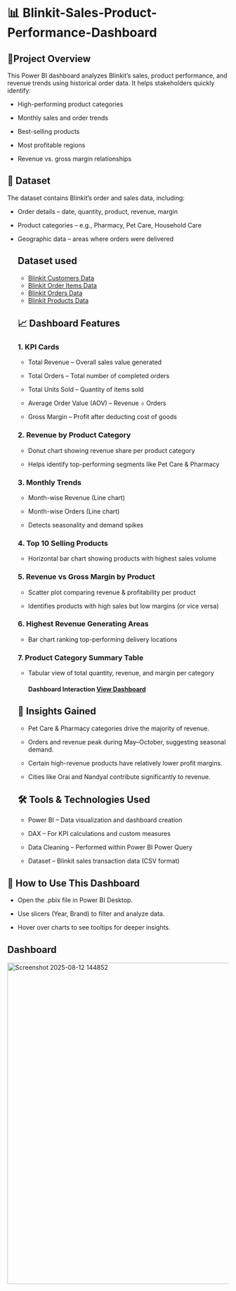 # 📊 Blinkit-Sales-Product-Performance-Dashboard
## 🔹Project Overview
This Power BI dashboard analyzes Blinkit’s sales, product performance, and revenue trends using historical order data.
It helps stakeholders quickly identify:

- High-performing product categories

- Monthly sales and order trends

- Best-selling products

- Most profitable regions

- Revenue vs. gross margin relationships

  
## 📂 Dataset
The dataset contains Blinkit’s order and sales data, including:

- Order details – date, quantity, product, revenue, margin

- Product categories – e.g., Pharmacy, Pet Care, Household Care

- Geographic data – areas where orders were delivered


  ## Dataset used
  - <a href="https://github.com/shahista-shaikh/Blinkit-Sales-Product-Performance-Dashboard/blob/main/blinkit_customers.csv">Blinkit Customers Data</a>
  - <a href="https://github.com/shahista-shaikh/Blinkit-Sales-Product-Performance-Dashboard/blob/main/blinkit_order_items.csv">Blinkit Order Items Data</a>
  - <a href="https://github.com/shahista-shaikh/Blinkit-Sales-Product-Performance-Dashboard/blob/main/blinkit_orders.csv">Blinkit Orders Data</a>
  - <a href="https://github.com/shahista-shaikh/Blinkit-Sales-Product-Performance-Dashboard/blob/main/blinkit_products.csv">Blinkit Products Data</a>


  ## 📈 Dashboard Features
   ### 1. KPI Cards
  - Total Revenue – Overall sales value generated

  - Total Orders – Total number of completed orders

  - Total Units Sold – Quantity of items sold

  - Average Order Value (AOV) – Revenue ÷ Orders

  - Gross Margin – Profit after deducting cost of goods

  ### 2. Revenue by Product Category
  - Donut chart showing revenue share per product category

  - Helps identify top-performing segments like Pet Care & Pharmacy

  ### 3. Monthly Trends
  - Month-wise Revenue (Line chart)

  - Month-wise Orders (Line chart)

  - Detects seasonality and demand spikes

  ### 4. Top 10 Selling Products
  - Horizontal bar chart showing products with highest sales volume

  ### 5. Revenue vs Gross Margin by Product
  - Scatter plot comparing revenue & profitability per product

  - Identifies products with high sales but low margins (or vice versa)

  ### 6. Highest Revenue Generating Areas
  - Bar chart ranking top-performing delivery locations

  ### 7. Product Category Summary Table
  - Tabular view of total quantity, revenue, and margin per category

    #### Dashboard Interaction <a href="https://github.com/shahista-shaikh/Blinkit-Sales-Product-Performance-Dashboard/blob/main/Screenshot%202025-08-12%20144852.png">View Dashboard</a>


  ## 🎯 Insights Gained
  - Pet Care & Pharmacy categories drive the majority of revenue.

  - Orders and revenue peak during May–October, suggesting seasonal demand.

  - Certain high-revenue products have relatively lower profit margins.

  - Cities like Orai and Nandyal contribute significantly to revenue.


  ## 🛠 Tools & Technologies Used
  - Power BI – Data visualization and dashboard creation

  - DAX – For KPI calculations and custom measures

  - Data Cleaning – Performed within Power BI Power Query

  - Dataset – Blinkit sales transaction data (CSV format)

## 📌 How to Use This Dashboard
  - Open the .pbix file in Power BI Desktop.

  - Use slicers (Year, Brand) to filter and analyze data.

  - Hover over charts to see tooltips for deeper insights.

## Dashboard
<img width="1288" height="730" alt="Screenshot 2025-08-12 144852" src="https://github.com/user-attachments/assets/1e126e48-a689-4252-aba3-cfd612ca101b" />
